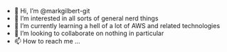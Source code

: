- 👋 Hi, I’m @markgilbert-git
- 👀 I’m interested in all sorts of general nerd things
- 🌱 I’m currently learning a hell of a lot of AWS and related technologies
- 💞️ I’m looking to collaborate on nothing in particular
- 📫 How to reach me ...

<!---
markgilbert-git/markgilbert-git is a ✨ special ✨ repository because its `README.md` (this file) appears on your GitHub profile.
You can click the Preview link to take a look at your changes.
--->
